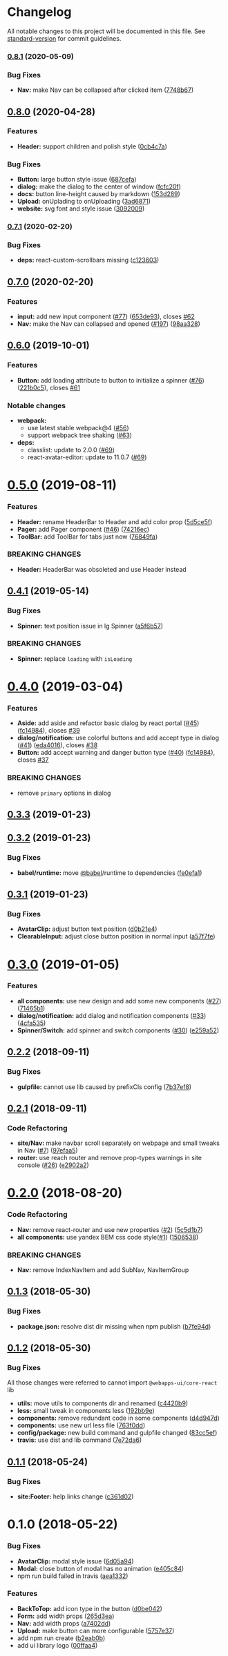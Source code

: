 # Changelog

All notable changes to this project will be documented in this file. See [standard-version](https://github.com/conventional-changelog/standard-version) for commit guidelines.

### [0.8.1](https://github.com/webapps-ui/core-react/compare/v0.8.0...v0.8.1) (2020-05-09)

### Bug Fixes

* **Nav:** make Nav can be collapsed after clicked item ([7748b67](https://github.com/webapps-ui/core-react/commit/7748b678816955b269772418c85083d07dd95bb3))

## [0.8.0](https://github.com/webapps-ui/core-react/compare/v0.7.1...v0.8.0) (2020-04-28)


### Features

* **Header:** support children and polish style ([0cb4c7a](https://github.com/webapps-ui/core-react/commit/0cb4c7ae16d2357ce8d41b19367fbc921305baf3))


### Bug Fixes

* **Button:** large button style issue ([687cefa](https://github.com/webapps-ui/core-react/commit/687cefaa11a7df1053960ee8fd1e1928c906a3f9))
* **dialog:** make the dialog to the center of window ([fcfc20f](https://github.com/webapps-ui/core-react/commit/fcfc20f161d2bd1b5057e41a5cbce27ac769fb5a))
* **docs:** button line-height caused by markdown ([153d289](https://github.com/webapps-ui/core-react/commit/153d289a36f95b809e910a6427973699f83a1428))
* **Upload:** onUplading to onUploading ([3ad6871](https://github.com/webapps-ui/core-react/commit/3ad68717a7a2caac98a9b10f313ac7476118642f))
* **website:** svg font and style issue ([3092009](https://github.com/webapps-ui/core-react/commit/309200978af129eedaf4337cdf088f490b078330))

### [0.7.1](https://github.com/webapps-ui/core-react/compare/v0.7.0...v0.7.1) (2020-02-20)


### Bug Fixes

* **deps:** react-custom-scrollbars missing ([c123603](https://github.com/webapps-ui/core-react/commit/c123603819214f6910a301b462d97e82d1cff518))

## [0.7.0](https://github.com/webapps-ui/core-react/compare/v0.6.0...v0.7.0) (2020-02-20)


### Features

* **input:** add new input component ([#77](https://github.com/webapps-ui/core-react/issues/77)) ([653de93](https://github.com/webapps-ui/core-react/commit/653de93744bab75d10688260220244c2ffce8b78)), closes [#62](https://github.com/webapps-ui/core-react/issues/62)
* **Nav:** make the Nav can collapsed and opened ([#197](https://github.com/webapps-ui/core-react/issues/197)) ([98aa328](https://github.com/webapps-ui/core-react/commit/98aa328b606a41dac8bcb83f45672a9bf9cae16e))

## [0.6.0](https://github.com/webapps-ui/core-react/compare/v0.5.0...v0.6.0) (2019-10-01)


### Features

* **Button:** add loading attribute to button to initialize a spinner ([#76](https://github.com/webapps-ui/core-react/issues/76)) ([221b0c5](https://github.com/webapps-ui/core-react/commit/221b0c5)), closes [#61](https://github.com/webapps-ui/core-react/issues/61)

### Notable changes

* **webpack:**
  * use latest stable webpack@4 ([#56](https://github.com/webapps-ui/core-react/pull/56))
  * support webpack tree shaking ([#63](https://github.com/webapps-ui/core-react/pull/63))
* **deps:**
  * classlist: update to 2.0.0 ([#69](https://github.com/webapps-ui/core-react/pull/69))
  * react-avatar-editor: update to 11.0.7 ([#69](https://github.com/webapps-ui/core-react/pull/69))

<a name="0.5.0"></a>
# [0.5.0](https://github.com/webapps-ui/core-react/compare/v0.4.1...v0.5.0) (2019-08-11)


### Features

* **Header:** rename HeaderBar to Header and add color prop ([5d5ce5f](https://github.com/webapps-ui/core-react/commit/5d5ce5f))
* **Pager:** add Pager component ([#46](https://github.com/webapps-ui/core-react/issues/46)) ([74216ec](https://github.com/webapps-ui/core-react/commit/74216ec))
* **ToolBar:** add ToolBar for tabs just now ([76849fa](https://github.com/webapps-ui/core-react/commit/76849fa))


### BREAKING CHANGES

* **Header:** HeaderBar was obsoleted and use Header instead



<a name="0.4.1"></a>
## [0.4.1](https://github.com/webapps-ui/core-react/compare/v0.4.0...v0.4.1) (2019-05-14)


### Bug Fixes

* **Spinner:** text position issue in lg Spinner ([a5f6b57](https://github.com/webapps-ui/core-react/commit/a5f6b57))


### BREAKING CHANGES

* **Spinner:** replace `loading` with `isLoading`



<a name="0.4.0"></a>
# [0.4.0](https://github.com/webapps-ui/core-react/compare/v0.3.3...v0.4.0) (2019-03-04)


### Features
* **Aside:** add aside and refactor basic dialog by react portal ([#45](https://github.com/webapps-ui/core-react/issues/45)) ([fc14984](https://github.com/webapps-ui/core-react/commit/eda4016)), closes [#39](https://github.com/webapps-ui/core-react/issues/39)
* **dialog/notification:** use colorful buttons and add accept type in dialog ([#41]((https://github.com/webapps-ui/core-react/issues/41))) ([eda4016](https://github.com/webapps-ui/core-react/commit/eda4016)), closes [#38](https://github.com/webapps-ui/core-react/issues/38)
* **Button:** add accept warning and danger button type ([#40](https://github.com/webapps-ui/core-react/issues/40)) ([fc14984](https://github.com/webapps-ui/core-react/commit/fc14984)), closes [#37](https://github.com/webapps-ui/core-react/issues/37)


### BREAKING CHANGES

* remove `primary` options in dialog



<a name="0.3.3"></a>
## [0.3.3](https://github.com/webapps-ui/core-react/compare/v0.3.2...v0.3.3) (2019-01-23)



<a name="0.3.2"></a>
## [0.3.2](https://github.com/webapps-ui/core-react/compare/v0.3.1...v0.3.2) (2019-01-23)


### Bug Fixes

* **babel/runtime:** move [@babel](https://github.com/babel)/runtime to dependencies ([fe0efa1](https://github.com/webapps-ui/core-react/commit/fe0efa1))



<a name="0.3.1"></a>
## [0.3.1](https://github.com/webapps-ui/core-react/compare/v0.3.0...v0.3.1) (2019-01-23)


### Bug Fixes

* **AvatarClip:** adjust button text position ([d0b21e4](https://github.com/webapps-ui/core-react/commit/d0b21e4))
* **ClearableInput:** adjust close button position in normal input ([a57f7fe](https://github.com/webapps-ui/core-react/commit/a57f7fe))



<a name="0.3.0"></a>
# [0.3.0](https://github.com/webapps-ui/core-react/compare/v0.2.2...v0.3.0) (2019-01-05)


### Features

* **all components:** use new design and add some new components ([#27](https://github.com/webapps-ui/core-react/issues/27)) ([71465b1](https://github.com/webapps-ui/core-react/commit/71465b1))
* **dialog/notification:** add dialog and notification components ([#33](https://github.com/webapps-ui/core-react/issues/33)) ([4cfa535](https://github.com/webapps-ui/core-react/commit/4cfa535))
* **Spinner/Switch:** add spinner and switch components ([#30](https://github.com/webapps-ui/core-react/issues/30)) ([e259a52](https://github.com/webapps-ui/core-react/commit/e259a52))



<a name="0.2.2"></a>
## [0.2.2](https://github.com/webapps-ui/core-react/compare/v0.2.1...v0.2.2) (2018-09-11)


### Bug Fixes

* **gulpfile:** cannot use lib caused by prefixCls config ([7b37ef8](https://github.com/webapps-ui/core-react/commit/7b37ef8))



<a name="0.2.1"></a>
## [0.2.1](https://github.com/webapps-ui/core-react/compare/v0.2.0...v0.2.1) (2018-09-11)


### Code Refactoring

* **site/Nav:** make navbar scroll separately on webpage and small tweaks in Nav ([#7](https://github.com/webapps-ui/core-react/pull/7)) ([97efaa5](https://github.com/webapps-ui/core-react/commit/97efaa5))
* **router:** use reach router and remove prop-types warnings in site console ([#26](https://github.com/webapps-ui/core-react/pull/26)) ([e2902a2](https://github.com/webapps-ui/core-react/commit/e2902a2))



<a name="0.2.0"></a>
# [0.2.0](https://github.com/webapps-ui/core-react/compare/v0.1.3...v0.2.0) (2018-08-20)


### Code Refactoring

* **Nav:** remove react-router and use new properties ([#2](https://github.com/webapps-ui/core-react/issues/2)) ([5c5d1b7](https://github.com/webapps-ui/core-react/commit/5c5d1b7))
* **all components:** use yandex BEM css code style([#1](https://github.com/webapps-ui/core-react/issues/1)) ([1506538](https://github.com/webapps-ui/core-react/commit/1506538))


### BREAKING CHANGES

* **Nav:** remove IndexNavItem and add SubNav, NavItemGroup



<a name="0.1.3"></a>
## [0.1.3](https://github.com/webapps-ui/core-react/compare/v0.1.2...v0.1.3) (2018-05-30)


### Bug Fixes

* **package.json:** resolve dist dir missing when npm publish ([b7fe94d](https://github.com/webapps-ui/core-react/commit/b7fe94d))



<a name="0.1.2"></a>
## [0.1.2](https://github.com/webapps-ui/core-react/compare/v0.1.1...v0.1.2) (2018-05-30)


### Bug Fixes

All those changes were referred to cannot import `@webapps-ui/core-react` lib

* **utils:** move utils to components dir and renamed ([c4420b9](https://github.com/webapps-ui/core-react/commit/c4420b9))
* **less:** small tweak in components less ([192bb9e](https://github.com/webapps-ui/core-react/commit/192bb9e))
* **components:** remove redundant code in some components ([d4d947d](https://github.com/webapps-ui/core-react/commit/d4d947d))
* **components:** use new url less file ([763f0dd](https://github.com/webapps-ui/core-react/commit/763f0dd))
* **config/package:** new build command and gulpfile changed ([83cc5ef](https://github.com/webapps-ui/core-react/commit/83cc5ef))
* **travis:** use dist and lib command ([7e72da6](https://github.com/webapps-ui/core-react/commit/7e72da6))



<a name="0.1.1"></a>
## [0.1.1](https://github.com/webapps-ui/core-react/compare/v0.1.0...v0.1.1) (2018-05-24)


### Bug Fixes

* **site:Footer:** help links change ([c361d02](https://github.com/webapps-ui/core-react/commit/c361d02))



<a name="0.1.0"></a>
# 0.1.0 (2018-05-22)


### Bug Fixes

* **AvatarClip:** modal style issue ([6d05a94](https://github.com/webapps-ui/core-react/commit/6d05a94))
* **Modal:** close button of modal has no animation ([e405c84](https://github.com/webapps-ui/core-react/commit/e405c84))
* npm run build failed in travis ([aea1332](https://github.com/webapps-ui/core-react/commit/aea1332))


### Features

* **BackToTop:** add icon type in the button ([d0be042](https://github.com/webapps-ui/core-react/commit/d0be042))
* **Form:** add width props ([265d3ea](https://github.com/webapps-ui/core-react/commit/265d3ea))
* **Nav:** add width props ([a7402dd](https://github.com/webapps-ui/core-react/commit/a7402dd))
* **Upload:** make button can more configurable ([5757e37](https://github.com/webapps-ui/core-react/commit/5757e37))
* add npm run create ([b2eab0b](https://github.com/webapps-ui/core-react/commit/b2eab0b))
* add ui library logo ([00ffaa4](https://github.com/webapps-ui/core-react/commit/00ffaa4))
